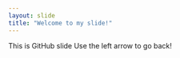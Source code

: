 ```yaml
---
layout: slide
title: "Welcome to my slide!"
---
```

This is GitHub slide
Use the left arrow to go back!